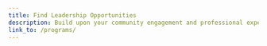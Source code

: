 ```yaml
---
title: Find Leadership Opportunities
description: Build upon your community engagement and professional experiences by becoming a student leader in a CCE program.
link_to: /programs/
---
```

